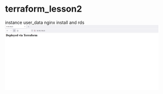 # terraform_lesson2

instance user_data  nginx install and rds 
 ![alt text](https://github.com/Sasga/terraform_lesson2/blob/main/%D0%B8%D0%B7%D0%BE%D0%B1%D1%80%D0%B0%D0%B6%D0%B5%D0%BD%D0%B8%D0%B5.png)
